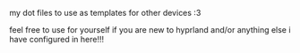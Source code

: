 my dot files to use as templates for other devices :3

feel free to use for yourself if you are new to hyprland and/or anything else i have configured in here!!!

